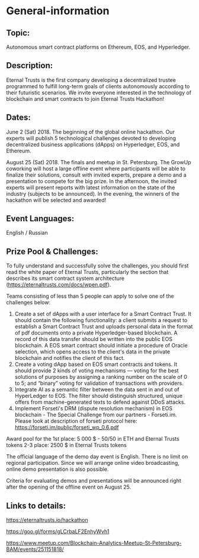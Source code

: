 # General-information
## Topic:
Autonomous smart contract platforms on Ethereum, EOS, and Hyperledger.

## Description:
Eternal Trusts is the first company developing a decentralized trustee programmed to fulfill long-term goals of clients autonomously according to their futuristic scenarios. We invite everyone interested in the technology of blockchain and smart contracts to join Eternal Trusts Hackathon!

## Dates:
June 2 (Sat) 2018. 
The beginning of the global online hackathon. Our experts will publish 5 technological challenges devoted to developing decentralized business applications (dApps) on Hyperledger, EOS, and Ethereum.

August 25 (Sat) 2018. 
The finals and meetup in St. Petersburg. The GrowUp coworking will host a large offline event where participants will be able to finalize their solutions, consult with invited experts, prepare a demo and a presentation to compete for the big prize. In the afternoon, the invited experts will present reports with latest information on the state of the industry (subjects to be announced). In the evening, the winners of the hackathon will be selected and awarded!

## Event Languages:
English / Russian

## Prize Pool & Challenges:
To fully understand and successfully solve the challenges, you should first read the white paper of Eternal Trusts, particularly the section that describes its smart contract system architecture (https://eternaltrusts.com/docs/wpen.pdf).

Teams consisting of less than 5 people can apply to solve one of the challenges below: 
1. Create a set of dApps with a user interface for a Smart Contract Trust. It should contain the following functionality: a client submits a request to establish a Smart Contract Trust and uploads personal data in the format of pdf documents onto a private Hyperledger-based blockchain. A record of this data transfer should be written into the public EOS blockchain. A EOS smart contract should initiate a procedure of Oracle selection, which opens access to the client's data in the private blockchain and notifies the client of this fact.
2. Create a voting dApp based on EOS smart contracts and tokens. It should provide 2 kinds of voting mechanisms — voting for the best solutions of purposes by assigning a ranking number on the scale of 0 to 5; and “binary” voting for validation of transactions with providers.
3. Integrate AI as a semantic filter between the data sent in and out of HyperLedger to EOS. The filter should distinguish structured, unique offers from machine-generated texts to defend against DDoS attacks.
4. Implement Forseti's DRM (dispute resolution mechanism) in EOS blockchain - The Special Challenge from our partners  - Forseti.im. Please look at description of forseti protocol here: https://forseti.im/public/forseti_wp_0.6.pdf


Award pool for the 1st place:
5 000 $ - 50/50 in ETH and Eternal Trusts tokens
2-3 place: 2500 $ in Eternal Trusts tokens

The official language of the demo day event is English. There is no limit on regional participation. Since we will arrange online video broadcasting, online demo presentation is also possible.

Criteria for evaluating demos and presentations will be announced right after the opening of the offline event on August 25.

## Links to details: 
https://eternaltrusts.io/hackathon

https://goo.gl/forms/gLCrbaLF2EnhyWvh1

https://www.meetup.com/Blockchain-Analytics-Meetup-St-Petersburg-BAM/events/251151818/
